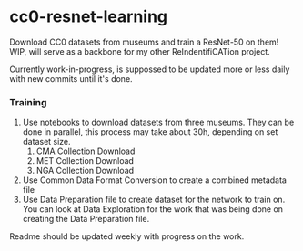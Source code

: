 # cc0-resnet-learning
Download CC0 datasets from museums and train a ResNet-50 on them! WIP, will serve as a backbone for my other ReIndentifiCATion project.

Currently work-in-progress, is suppossed to be updated more or less daily with new commits until it's done.

### Training

1. Use notebooks to download datasets from three museums. They can be done in parallel, this process may take about 30h, depending on set dataset size.
   1. CMA Collection Download
   2. MET Collection Download
   3. NGA Collection Download
2. Use Common Data Format Conversion to create a combined metadata file
3. Use Data Preparation file to create dataset for the network to train on.
   You can look at Data Exploration for the work that was being done on creating the Data Preparation file.


Readme should be updated weekly with progress on the work.


